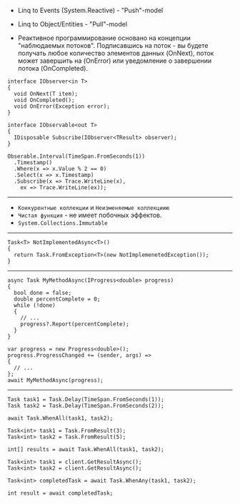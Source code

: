 - Linq to Events (System.Reactive) - "Push"-model
- Linq to Object/Entities - "Pull"-model

- Реактивное программирование основано на концепции "наблюдаемых потоков". Подписавшись на поток - вы будете получать любое количество элементов данных (OnNext), поток может завершить на (OnError) или уведомление о завершении потока (OnCompleted).

```
interface IObserver<in T>
{
  void OnNext(T item);
  void OnCompleted();
  void OnError(Exception error);
}

interface IObservable<out T>
{
  IDisposable Subscribe(IObserver<TResult> observer);
}
```

```
Obserable.Interval(TimeSpan.FromSeconds(1))
  .Timestamp()
  .Where(x => x.Value % 2 == 0)
  .Select(x => x.Timestamp)
  .Subscribe(x => Trace.WriteLine(x),
    ex => Trace.WriteLine(ex));
```
-----------------------------------------------------------------------------------
- `Конкурентные коллекции` и `Неизменяемые коллекциию`
- `Чистая функция` - не имеет побочных эффектов.
- `System.Collections.Immutable`
-----------------------------------------------------------------------------------
```
Task<T> NotImplementedAsync<T>()
{
  return Task.FromException<T>(new NotImplemenetedException());
}
```
-----------------------------------------------------------------------------------
```
async Task MyMethodAsync(IProgress<double> progress)
{
  bool done = false;
  double percentComplete = 0;
  while (!done)
  {
    // ...
    progress?.Report(percentComplete);
  }
}

var progress = new Progress<double>();
progress.ProgressChanged += (sender, args) =>
{
  // ...
};
await MyMethodAsync(progress);
```
----------------------------------------------------------------------------------
```
Task task1 = Task.Delay(TimeSpan.FromSeconds(1));
Task task2 = Task.Delay(TimeSpan.FromSeconds(2));

await Task.WhenAll(task1, task2);
```

```
Task<int> task1 = Task.FromResult(3);
Task<int> task2 = Task.FromResult(5);

int[] results = await Task.WhenAll(task1, task2);
```

```
Task<int> task1 = client.GetResultAsync();
Task<int> task2 = client.GetResultAsync();

Task<int> completedTask = await Task.WhenAny(task1, task2);

int result = await completedTask;
```
